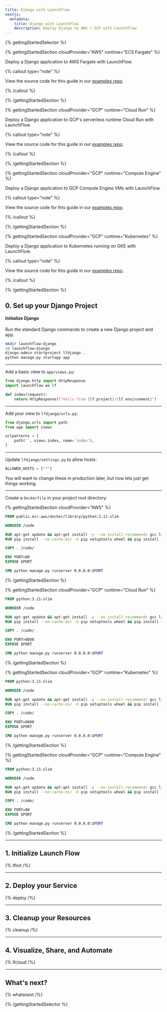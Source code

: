 ```yaml
---
title: Django with LaunchFlow
nextjs:
  metadata:
    title: Django with LaunchFlow
    description: Deploy Django to AWS / GCP with LaunchFlow
---
```



{% gettingStartedSelector %}

{% gettingStartedSection cloudProvider="AWS" runtime="ECS Fargate" %}

Deploy a Django application to AWS Fargate with LaunchFlow.

{% callout type="note" %}

View the source code for this guide in our [examples repo](https://github.com/launchflow/launchflow-examples/tree/main/django-get-started/aws/ecs-fargate).

{% /callout %}

{% /gettingStartedSection %}

{% gettingStartedSection cloudProvider="GCP" runtime="Cloud Run" %}

Deploy a Django application to GCP's serverless runtime Cloud Run with LaunchFlow.

{% callout type="note" %}

View the source code for this guide in our [examples repo](https://github.com/launchflow/launchflow-examples/tree/main/django-get-started/gcp/cloud-run).

{% /callout %}

{% /gettingStartedSection %}

{% gettingStartedSection cloudProvider="GCP" runtime="Compute Engine" %}

Deploy a Django application to GCP Compute Engine VMs with LaunchFlow.

{% callout type="note" %}

View the source code for this guide in our [examples repo](https://github.com/launchflow/launchflow-examples/tree/main/django-get-started/gcp/compute-engine).

{% /callout %}

{% /gettingStartedSection %}

{% gettingStartedSection cloudProvider="GCP" runtime="Kubernetes" %}

Deploy a Django application to Kubernetes running on GKE with LaunchFlow.

{% callout type="note" %}

View the source code for this guide in our [examples repo](https://github.com/launchflow/launchflow-examples/tree/main/django-get-started/gcp/gke).

{% /callout %}

{% /gettingStartedSection %}

## 0. Set up your Django Project

#### Initialize Django

Run the standard Django commands to create a new Django project and app.

```bash
mkdir launchflow-django
cd launchflow-django
django-admin startproject lfdjango .
python manage.py startapp app
```

---

Add a basic view to `app/views.py`:

```python
from django.http import HttpResponse
import launchflow as lf

def index(request):
    return HttpResponse(f"Hello from {lf.project}/{lf.environment}")
```

---

Add your view to `lfdjango/urls.py`:

```python
from django.urls import path
from app import views

urlpatterns = [
    path('', views.index, name='index'),
]
```

---

<!---
TODO update this to actually set the appropriate values
-->

Update `lfdjango/settings.py` to allow hosts:

```python
ALLOWED_HOSTS = ["*"]
```

You will want to change these in production later, but now lets just get things working.

---

Create a `Dockerfile` in your project root directory:

{% gettingStartedSection cloudProvider="AWS" %}

```Dockerfile
FROM public.ecr.aws/docker/library/python:3.11-slim

WORKDIR /code

RUN apt-get update && apt-get install -y --no-install-recommends gcc libpq-dev && apt-get clean && rm -rf /var/lib/apt/lists/*
RUN pip install --no-cache-dir -U pip setuptools wheel && pip install --no-cache-dir launchflow[gcp] django

COPY . /code/

ENV PORT=80
EXPOSE $PORT

CMD python manage.py runserver 0.0.0.0:$PORT
```
{% /gettingStartedSection %}

{% gettingStartedSection cloudProvider="GCP" runtime="Cloud Run" %}
```Dockerfile
FROM python:3.11-slim

WORKDIR /code

RUN apt-get update && apt-get install -y --no-install-recommends gcc libpq-dev && apt-get clean && rm -rf /var/lib/apt/lists/*
RUN pip install --no-cache-dir -U pip setuptools wheel && pip install --no-cache-dir launchflow[gcp] django

COPY . /code/

ENV PORT=8080
EXPOSE $PORT

CMD python manage.py runserver 0.0.0.0:$PORT
```
{% /gettingStartedSection %}

{% gettingStartedSection cloudProvider="GCP" runtime="Kubernetes" %}
```Dockerfile
FROM python:3.11-slim

WORKDIR /code

RUN apt-get update && apt-get install -y --no-install-recommends gcc libpq-dev && apt-get clean && rm -rf /var/lib/apt/lists/*
RUN pip install --no-cache-dir -U pip setuptools wheel && pip install --no-cache-dir launchflow[gcp] django

COPY . /code/

ENV PORT=8080
EXPOSE $PORT

CMD python manage.py runserver 0.0.0.0:$PORT
```
{% /gettingStartedSection %}

{% gettingStartedSection cloudProvider="GCP" runtime="Compute Engine" %}
```Dockerfile
FROM python:3.11-slim

WORKDIR /code

RUN apt-get update && apt-get install -y --no-install-recommends gcc libpq-dev && apt-get clean && rm -rf /var/lib/apt/lists/*
RUN pip install --no-cache-dir -U pip setuptools wheel && pip install --no-cache-dir launchflow[gcp] django

COPY . /code/

ENV PORT=80
EXPOSE $PORT

CMD python manage.py runserver 0.0.0.0:$PORT
```
{% /gettingStartedSection %}

---

## 1. Initialize Launch Flow

{% lfInit /%}

---

## 2. Deploy your Service

{% deploy /%}

---

## 3. Cleanup your Resources

{% cleanup /%}

---

## 4. Visualize, Share, and Automate

{% lfcloud /%}

---

## What's next?

{% whatsnext /%}

{% /gettingStartedSelector  %}

